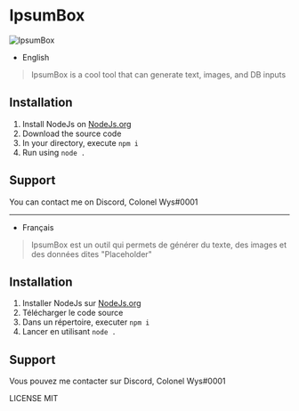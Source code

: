 # IpsumBox

![IpsumBox](https://user-images.githubusercontent.com/48517965/217274550-219343fb-0bc3-496e-a4eb-0830ecd08810.png)

- English

> IpsumBox is a cool tool that can generate text, images, and DB inputs

## Installation

1. Install NodeJs on [NodeJs.org](https://nodejs.org/en/)
2. Download the source code
3. In your directory, execute `npm i`
5. Run using `node .`

## Support
You can contact me on Discord, Colonel Wys#0001

---
- Français

> IpsumBox est un outil qui permets de générer du texte, des images et des données dites "Placeholder"

## Installation

1. Installer NodeJs sur [NodeJs.org](https://nodejs.org/fr)
2. Télécharger le code source
3. Dans un répertoire, executer `npm i`
5. Lancer en utilisant `node .`

## Support
Vous pouvez me contacter sur Discord, Colonel Wys#0001

LICENSE MIT
